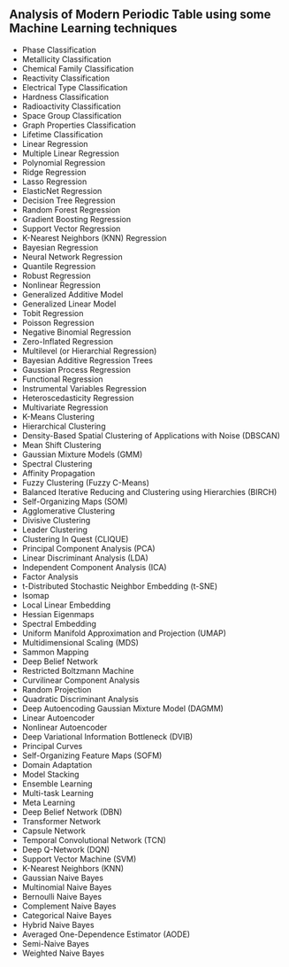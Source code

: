 ## Analysis of Modern Periodic Table using some Machine Learning techniques

* Phase Classification
* Metallicity Classification
* Chemical Family Classification
* Reactivity Classification
* Electrical Type Classification
* Hardness Classification
* Radioactivity Classification
* Space Group Classification
* Graph Properties Classification
* Lifetime Classification
* Linear Regression
* Multiple Linear Regression
* Polynomial Regression
* Ridge Regression
* Lasso Regression
* ElasticNet Regression
* Decision Tree Regression
* Random Forest Regression
* Gradient Boosting Regression
* Support Vector Regression
* K-Nearest Neighbors (KNN) Regression
* Bayesian Regression
* Neural Network Regression
* Quantile Regression
* Robust Regression
* Nonlinear Regression
* Generalized Additive Model
* Generalized Linear Model
* Tobit Regression
* Poisson Regression
* Negative Binomial Regression
* Zero-Inflated Regression
* Multilevel (or Hierarchial Regression)
* Bayesian Additive Regression Trees
* Gaussian Process Regression
* Functional Regression
* Instrumental Variables Regression
* Heteroscedasticity Regression
* Multivariate Regression
* K-Means Clustering
* Hierarchical Clustering
* Density-Based Spatial Clustering of Applications with Noise (DBSCAN)
* Mean Shift Clustering
* Gaussian Mixture Models (GMM)
* Spectral Clustering
* Affinity Propagation
* Fuzzy Clustering (Fuzzy C-Means)
* Balanced Iterative Reducing and Clustering using Hierarchies (BIRCH)
* Self-Organizing Maps (SOM)
* Agglomerative Clustering
* Divisive Clustering
* Leader Clustering
* Clustering In Quest (CLIQUE)
* Principal Component Analysis (PCA)
* Linear Discriminant Analysis (LDA)
* Independent Component Analysis (ICA)
* Factor Analysis
* t-Distributed Stochastic Neighbor Embedding (t-SNE)
* Isomap
* Local Linear Embedding
* Hessian Eigenmaps
* Spectral Embedding
* Uniform Manifold Approximation and Projection (UMAP)
* Multidimensional Scaling (MDS)
* Sammon Mapping
* Deep Belief Network
* Restricted Boltzmann Machine
* Curvilinear Component Analysis
* Random Projection
* Quadratic Discriminant Analysis
* Deep Autoencoding Gaussian Mixture Model (DAGMM)
* Linear Autoencoder
* Nonlinear Autoencoder
* Deep Variational Information Bottleneck (DVIB)
* Principal Curves
* Self-Organizing Feature Maps (SOFM)
* Domain Adaptation
* Model Stacking
* Ensemble Learning
* Multi-task Learning
* Meta Learning
* Deep Belief Network (DBN)
* Transformer Network
* Capsule Network
* Temporal Convolutional Network (TCN)
* Deep Q-Network (DQN)
* Support Vector Machine (SVM)
* K-Nearest Neighbors (KNN)
* Gaussian Naive Bayes
* Multinomial Naive Bayes
* Bernoulli Naive Bayes
* Complement Naive Bayes
* Categorical Naive Bayes
* Hybrid Naive Bayes
* Averaged One-Dependence Estimator (AODE)
* Semi-Naive Bayes
* Weighted Naive Bayes
